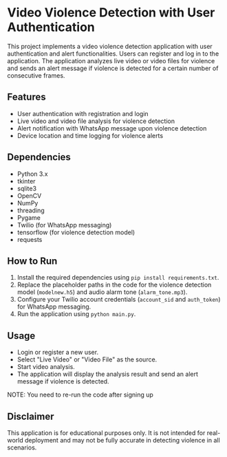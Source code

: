 # Video Violence Detection with User Authentication

This project implements a video violence detection application with user authentication and alert functionalities. Users can register and log in to the application. The application analyzes live video or video files for violence and sends an alert message if violence is detected for a certain number of consecutive frames.

## Features

* User authentication with registration and login
* Live video and video file analysis for violence detection
* Alert notification with WhatsApp message upon violence detection
* Device location and time logging for violence alerts

## Dependencies

* Python 3.x
* tkinter
* sqlite3
* OpenCV
* NumPy
* threading
* Pygame
* Twilio (for WhatsApp messaging)
* tensorflow (for violence detection model)
* requests

## How to Run

1. Install the required dependencies using `pip install requirements.txt`.
2. Replace the placeholder paths in the code for the violence detection model (`modelnew.h5`) and audio alarm tone (`alarm_tone.mp3`).
3. Configure your Twilio account credentials (`account_sid` and `auth_token`) for WhatsApp messaging.
4. Run the application using `python main.py`.

## Usage

* Login or register a new user.
* Select "Live Video" or "Video File" as the source.
* Start video analysis.
* The application will display the analysis result and send an alert message if violence is detected.

NOTE: You need to re-run the code after signing up

## Disclaimer

This application is for educational purposes only. It is not intended for real-world deployment and may not be fully accurate in detecting violence in all scenarios.
